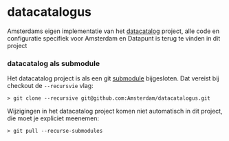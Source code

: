 # datacatalogus

Amsterdams eigen implementatie van het [datacatalog](https://github.com/Amsterdam/datacatalog) project, 
alle code en configuratie specifiek voor Amsterdam en Datapunt is terug te vinden in dit project

### datacatalog als submodule

Het datacatalog project is als een git [submodule](https://github.com/blog/2104-working-with-submodules) bijgesloten. 
Dat vereist bij checkout de `--recursvie` vlag:

	> git clone --recursive git@github.com:Amsterdam/datacatalogus.git
	
Wijzigingen in het datacatalog project komen niet automatisch in dit project, die moet je expliciet meenemen:

	> git pull --recurse-submodules
	
